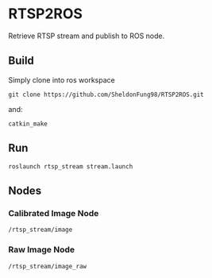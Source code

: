 # RTSP2ROS
Retrieve RTSP stream and publish to ROS node.

## Build
Simply clone into ros workspace 
```
git clone https://github.com/SheldonFung98/RTSP2ROS.git
```
and:
```
catkin_make
```

## Run
```
roslaunch rtsp_stream stream.launch
```
## Nodes
### Calibrated Image Node
```
/rtsp_stream/image
```
### Raw Image Node
```
/rtsp_stream/image_raw
```